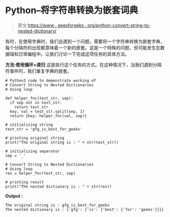 # Python–将字符串转换为嵌套词典

> 原文:[https://www . geesforgeks . org/python-convert-string-to-nested-dictionary/](https://www.geeksforgeeks.org/python-convert-string-to-nested-dictionaries/)

有时，在使用字典时，我们会遇到一个问题，需要将一个字符串转换为嵌套字典，每个分隔符的出现都意味着一个新的嵌套。这是一个特殊的问题，但可能发生在数据域和日常编程中。让我们讨论一下完成这项任务的具体方法。

**方法:使用循环+递归**
这是执行这个任务的方式。在这种情况下，当我们遇到分隔符事件时，我们重复字典的嵌套。

```
# Python3 code to demonstrate working of 
# Convert String to Nested Dictionaries
# Using loop

def helper_fnc(test_str, sep):
  if sep not in test_str:
    return test_str
  key, val = test_str.split(sep, 1)
  return {key: helper_fnc(val, sep)}

# initializing string
test_str = 'gfg_is_best_for_geeks'

# printing original string
print("The original string is : " + str(test_str))

# initializing separator
sep = '_'

# Convert String to Nested Dictionaries
# Using loop
res = helper_fnc(test_str, sep)

# printing result 
print("The nested dictionary is : " + str(res)) 
```

**Output :**

```
The original string is : gfg_is_best_for_geeks
The nested dictionary is : {'gfg': {'is': {'best': {'for': 'geeks'}}}}

```